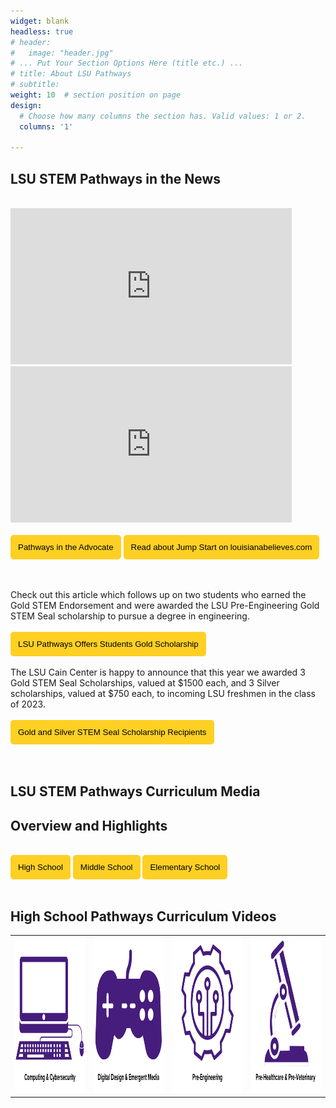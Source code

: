 ```yaml
---
widget: blank
headless: true
# header:
#   image: "header.jpg"
# ... Put Your Section Options Here (title etc.) ...
# title: About LSU Pathways
# subtitle:
weight: 10  # section position on page
design:
  # Choose how many columns the section has. Valid values: 1 or 2.
  columns: '1'
  
---
```



## **LSU STEM Pathways in the News**

<br>
<iframe width="450" height="250" src="https://www.youtube.com/embed/PGGFH_2nUsA" title="YouTube video player" frameborder="0" allow="accelerometer; autoplay; clipboard-write; encrypted-media; gyroscope; picture-in-picture" allowfullscreen></iframe> <iframe width="450" height="250" src="https://www.youtube.com/embed/yluym2wWOk0" title="YouTube video player" frameborder="0" allow="accelerometer; autoplay; clipboard-write; encrypted-media; gyroscope; picture-in-picture" allowfullscreen></iframe>
<br>
<br>
<a href="https://www.theadvocate.com/baton_rouge/news/communities/livingston_tangipahoa/article_140b2d96-fc56-11eb-a23e-f705caf80b8c.html" target="_blank"><button style= "background-color:#fdd023; border: none ; border-radius: 5px; padding: 12px">Pathways in the Advocate </button></a>  <a href="https://www.louisianabelieves.com/courses/all-things-jump-start" target="_blank"><button style= "background-color:#fdd023; border: none ; border-radius: 5px; padding: 12px"> Read about Jump Start on louisianabelieves.com </button></a> 
<br>
<br>
<br>

Check out this article which follows up on two students who earned the Gold STEM Endorsement and were awarded the LSU Pre-Engineering Gold STEM Seal scholarship to pursue a degree in engineering.
<br>
<br>
<a href="https://www.lsu.edu/eng/news/2023/02/pathwaysgoldscholarship.php" target="_blank"><button style= "background-color:#fdd023; border: none ; border-radius: 5px; padding: 12px">LSU Pathways Offers Students Gold Scholarship</button></a>
<br>
<br>
The LSU Cain Center is happy to announce that this year we awarded 3 Gold STEM Seal Scholarships, valued at $1500 each, and 3 Silver scholarships, valued at $750 each, to incoming LSU freshmen in the class of 2023. 
<br>
<br>
<a href="https://capitalareastem.org/news/blog.html/article/2023/11/08/celebrating-excellence-lsu-stem-pathways-gold-and-silver-stem-seal-scholarship-recipients" target="_blank"><button style= "background-color:#fdd023; border: none ; border-radius: 5px; padding: 12px">Gold and Silver STEM Seal Scholarship Recipients</button></a>
<br>
<br>
<br>


## **LSU STEM Pathways Curriculum Media**

## Overview and Highlights
<br>
<a href="../media-highschool" target="_blank"><button style= "background-color:#fdd023; border: none ; border-radius: 5px; padding: 12px"> High School</button></a> <a href="../media-middleschool" target="_blank"><button style= "background-color:#fdd023; border: none ; border-radius: 5px; padding: 12px"> Middle School</button></a> <a href="../media-elementaryschool" target="_blank"><button style= "background-color:#fdd023; border: none ; border-radius: 5px; padding: 12px"> Elementary School</button></a> 
<br>
<br>

## High School Pathways Curriculum Videos
 <table>
  <tr> 
    <td style="border: 0;"><a href="../media-computing" target="_blank"><img src = "icons/4.png" alt = "Computing & Cybersecurity Pathway videos" width="250" height="250"></a></td>
    <td style="border: 0;"><a href="../media-ddem" target="_blank"><img src = "icons/1.png" alt = "Digital Design and Emergent Media Pathway videos" width="250" height="250"></a></td>
    <td style="border: 0;"><a href="../media-pre-engineering" target="_blank"><img src = "icons/3.png" alt = "Pre-Engineering Pathway videos" width="250" height="250"></a> </td>
    <td style="border: 0;"><a href="../media-biomedical" target="_blank"><img src = "icons/2.png" alt = "Pre-Healthcare and Pre-Veterinary Pathway videos" width="250" height="250"></a></td>
  </tr>
</table>